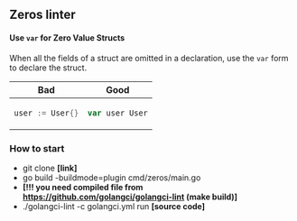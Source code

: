 ## Zeros linter

#### Use `var` for Zero Value Structs

When all the fields of a struct are omitted in a declaration, use the `var`
form to declare the struct.

<table>
<thead><tr><th>Bad</th><th>Good</th></tr></thead>
<tbody>
<tr><td>

```go
user := User{}
```

</td><td>

```go
var user User
```

</td></tr>
</tbody></table>


### How to start
* git clone __[link]__
* go build -buildmode=plugin cmd/zeros/main.go
* __[!!! you need compiled file from https://github.com/golangci/golangci-lint (make build)]__
* ./golangci-lint -c golangci.yml run __[source code]__